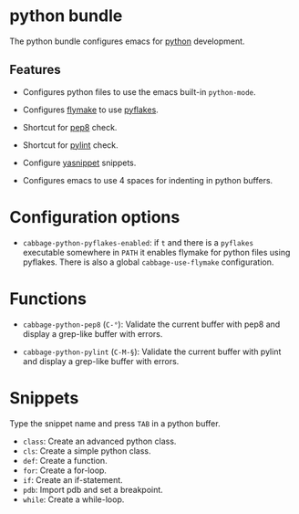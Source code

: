 # python bundle

The python bundle configures emacs for
[python](http://www.python.org/) development.


## Features

* Configures python files to use the emacs built-in `python-mode`.

* Configures [flymake](http://flymake.sourceforge.net/) to use
  [pyflakes](https://launchpad.net/pyflakes).

* Shortcut for [pep8](http://www.python.org/dev/peps/pep-0008/) check.

* Shortcut for [pylint](http://pypi.python.org/pypi/pylint) check.

* Configure [yasnippet](http://code.google.com/p/yasnippet/) snippets.

* Configures emacs to use 4 spaces for indenting in python buffers.


# Configuration options

* `cabbage-python-pyflakes-enabled`: if `t` and there is a `pyflakes`
  executable somewhere in `PATH` it enables flymake for python files
  using pyflakes. There is also a global `cabbage-use-flymake`
  configuration.


# Functions

* `cabbage-python-pep8` (`C-°`): Validate the current buffer with pep8
  and display a grep-like buffer with errors.

* `cabbage-python-pylint` (`C-M-§`): Validate the current buffer with
  pylint and display a grep-like buffer with errors.


# Snippets

Type the snippet name and press `TAB` in a python buffer.

* `class`: Create an advanced python class.
* `cls`: Create a simple python class.
* `def`: Create a function.
* `for`: Create a for-loop.
* `if`: Create an if-statement.
* `pdb`: Import pdb and set a breakpoint.
* `while`: Create a while-loop.
